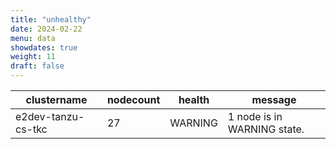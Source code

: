 ```yaml
---
title: "unhealthy"
date: 2024-02-22
menu: data
showdates: true
weight: 11
draft: false
---
```

<!--more-->
| clustername        | nodecount | health  | message                     |
| ------------------ | --------- | ------- | --------------------------- |
| e2dev-tanzu-cs-tkc |        27 | WARNING | 1 node is in WARNING state. |
